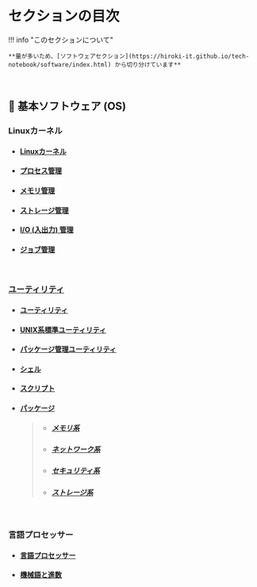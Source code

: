 
# セクションの目次

!!! info "このセクションについて"

    **量が多いため、[ソフトウェアセクション](https://hiroki-it.github.io/tech-notebook/software/index.html) から切り分けています**

<br>

## 🐧 基本ソフトウェア (OS) 

### Linuxカーネル

* #### [︎Linuxカーネル](https://hiroki-it.github.io/tech-notebook/software/software_basic_linux_kernel.html)

* #### [︎プロセス管理](https://hiroki-it.github.io/tech-notebook/software/software_basic_linux_kernel_process_management.html)

* #### [︎メモリ管理](https://hiroki-it.github.io/tech-notebook/software/software_basic_linux_kernel_memory_management.html)

* #### [︎ストレージ管理](https://hiroki-it.github.io/tech-notebook/software/software_basic_linux_kernel_storage_management.html)

* #### [︎I/O (入出力) 管理](https://hiroki-it.github.io/tech-notebook/software/software_basic_linux_kernel_io_management.html)

* #### [︎ジョブ管理](https://hiroki-it.github.io/tech-notebook/software/software_basic_linux_kernel_job_management.html)

<br>

### <u>ユーティリティ</u>

* #### [︎ユーティリティ](https://hiroki-it.github.io/tech-notebook/software/software_basic_utility.html)

* #### [︎UNIX系標準ユーティリティ](https://hiroki-it.github.io/tech-notebook/software/software_basic_utility_unix.html)

* #### [︎パッケージ管理ユーティリティ](https://hiroki-it.github.io/tech-notebook/software/software_basic_utility_package_management.html)

* #### [︎シェル](https://hiroki-it.github.io/tech-notebook/software/software_basic_utility_shell.html)

* #### [︎スクリプト](https://hiroki-it.github.io/tech-notebook/software/software_basic_utility_script.html)

* #### <u>パッケージ</u>
  > * ##### [︎メモリ系](https://hiroki-it.github.io/tech-notebook/software/software_basic_utility_package_memory.html)
  > * ##### [︎ネットワーク系](https://hiroki-it.github.io/tech-notebook/software/software_basic_utility_package_network.html)
  > * ##### [︎セキュリティ系](https://hiroki-it.github.io/tech-notebook/software/software_basic_utility_package_security.html)
  > * ##### [︎ストレージ系](https://hiroki-it.github.io/tech-notebook/software/software_basic_utility_package_storage.html)

 <br>

### 言語プロセッサー

* #### [︎言語プロセッサー](https://hiroki-it.github.io/tech-notebook/software/software_basic_language_processor.html)

* #### [︎機械語と進数](https://hiroki-it.github.io/tech-notebook/software/software_basic_language_processor_machine_language_and_radix.html)

<br>
